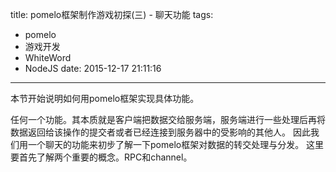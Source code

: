 title: pomelo框架制作游戏初探(三) - 聊天功能
tags:
  - pomelo
  - 游戏开发
  - WhiteWord
  - NodeJS
date: 2015-12-17 21:11:16 
---

本节开始说明如何用pomelo框架实现具体功能。

任何一个功能。其本质就是客户端把数据交给服务端，服务端进行一些处理后再将数据返回给该操作的提交者或者已经连接到服务器中的受影响的其他人。
因此我们用一个聊天的功能来初步了解一下pomelo框架对数据的转交处理与分发。
这里要首先了解两个重要的概念。RPC和channel。